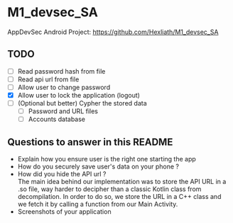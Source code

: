 # M1_devsec_SA

AppDevSec Android Project: https://github.com/Hexliath/M1_devsec_SA

## TODO

- [ ] Read password hash from file
- [ ] Read api url from file
- [ ] Allow user to change password
- [x] Allow user to lock the application (logout)
- [ ] (Optional but better) Cypher the stored data
    - [ ] Password and URL files
    - [ ] Accounts database

## Questions to answer in this README

- Explain how you ensure user is the right one starting the app
- How do you securely save user's data on your phone ?
- How did you hide the API url ?
<br />The main idea behind our implementation was to store the API URL in a .so file, way harder to decipher than a classic Kotlin class from decompilation. In order to do so, we store the URL in a C++ class and we fetch it by calling a function from our Main Activity.
- Screenshots of your application

